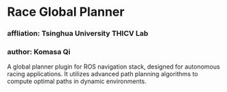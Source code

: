 # Race Global Planner
### affliation: Tsinghua University THICV Lab
### author: Komasa Qi 
A global planner plugin for ROS navigation stack, designed for autonomous racing applications. It utilizes advanced path planning algorithms to compute optimal paths in dynamic environments.
